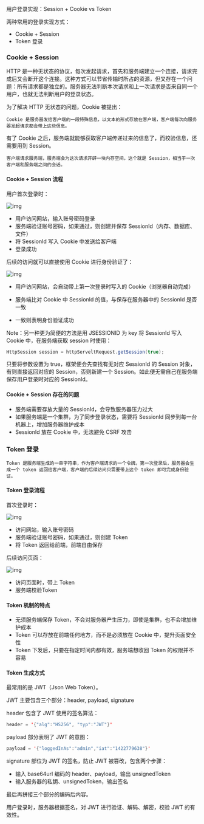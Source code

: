 用户登录实现：Session + Cookie vs Token 

两种常用的登录实现方式：

- Cookie + Session
- Token 登录

### Cookie + Session

HTTP 是一种无状态的协议，每次发起请求，首先和服务端建立一个连接，请求完成后又会断开这个连接。这种方式可以节省传输时所占的资源，但又存在一个问题：所有请求都是独立的。服务器无法判断本次请求和上一次请求是否来自同一个用户，也就无法判断用户的登录状态。

为了解决 HTTP 无状态的问题，Cookie 被提出：

```
Cookie 是服务器发给客户端的一段特殊信息，以文本的形式存放在客户端，客户端每次向服务器发起请求都会带上这些信息。
```

有了 Cookie 之后，服务端就能够获取客户端传递过来的信息了，而校验信息，还需要用到 Session。

```
客户端请求服务端，服务端会为这次请求开辟一块内存空间，这个就是 Session，相当于一次客户端和服务端之间的会话。
```

#### Cookie + Session 流程

用户首次登录时：

![img](https://i-blog.csdnimg.cn/blog_migrate/6d7d582e85226da9ff7565a8c13ac5d5.png)

- 用户访问网站，输入账号密码登录
- 服务端验证账号密码，如果通过，则创建并保存 SessionId（内存、数据库、文件）
- 将 SessionId 写入 Cookie 中发送给客户端
- 登录成功

后续的访问就可以直接使用 Cookie 进行身份验证了：

![img](https://i-blog.csdnimg.cn/blog_migrate/a83b8facbf9dc9e1988f82d122b51efc.png)

- 用户访问网站，会自动带上第一次登录时写入的 Cookie（浏览器自动完成）
- 服务端比对 Cookie 中 SessionId 的值，与保存在服务器中的 SessionId 是否一致

- 一致则表明身份验证成功

Note：另一种更为简便的方法是用 JSESSIONID 为 key 将 SessionId 写入 Cookie 中，在服务端获取 session 时使用：

```java
HttpSession session = httpServeltRequest.getSession(true);
```

只要将参数设置为 true，框架便会先查找有无对应 SessionId 的 Session 对象，有则直接返回对应的 Session，否则新建一个 Session。如此便无需自己在服务端保存用户登录时对应的 SessionId。

#### Cookie + Session 存在的问题

- 服务端需要存放大量的 SessionId，会导致服务器压力过大
- 如果服务端是一个集群，为了同步登录状态，需要将 SessionId 同步到每一台机器上，增加服务器维护成本
- SessionId 放在 Cookie 中，无法避免 CSRF 攻击

### Token 登录

```
Token 是服务端生成的一串字符串，作为客户端请求的一个令牌。第一次登录后，服务器会生成一个 token 返回给客户端，客户端的后续访问只需要带上这个 token 即可完成身份验证。
```

#### Token 登录流程

首次登录时：

![img](https://i-blog.csdnimg.cn/blog_migrate/ba60c2625931d99ca487f88f579c4bfe.png)

- 访问网站，输入账号密码
- 服务端验证账号密码，如果通过，则创建 Token
- 将 Token 返回给前端，前端自由保存

后续访问页面：

![img](https://i-blog.csdnimg.cn/blog_migrate/2049a80f3ae2c13a51368f45fae1e56a.png)

- 访问页面时，带上 Token
- 服务端校验Token

#### Token 机制的特点

- 无须服务端保存 Token，不会对服务器产生压力，即使是集群，也不会增加维护成本
- Token 可以存放在前端任何地方，而不是必须放在 Cookie 中，提升页面安全性
- Token 下发后，只要在指定时间内都有效，服务端想收回 Token 的权限并不容易

#### Token 生成方式

最常用的是 JWT（Json Web Token）。

JWT 主要包含三个部分：header, payload, signature

header 包含了 JWT 使用的签名算法：

```java
header = '{"alg":"HS256", "typ":"JWT"}'
```

payload 部分表明了 JWT 的意图：

```java
payload = '{"loggedInAs":"admin","iat":"1422779638"}'
```

signature 部位为 JWT 的签名，防止 JWT 被篡改，包含两个步骤：

- 输入 base64url 编码的 header、payload，输出 unsignedToken
- 输入服务器的私钥、unsignedToken，输出签名

最后再拼接三个部分的编码后内容。

用户登录时，服务器根据签名，对 JWT 进行验证、解码、解密，校验 JWT 的有效性。